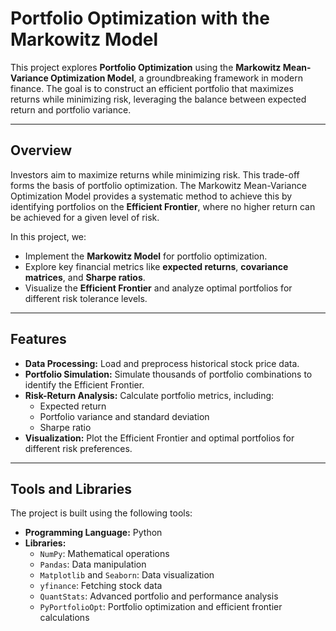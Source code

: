 # Portfolio Optimization with the Markowitz Model  

This project explores **Portfolio Optimization** using the **Markowitz Mean-Variance Optimization Model**, a groundbreaking framework in modern finance. The goal is to construct an efficient portfolio that maximizes returns while minimizing risk, leveraging the balance between expected return and portfolio variance.

---

## Overview  
Investors aim to maximize returns while minimizing risk. This trade-off forms the basis of portfolio optimization. The Markowitz Mean-Variance Optimization Model provides a systematic method to achieve this by identifying portfolios on the **Efficient Frontier**, where no higher return can be achieved for a given level of risk.

In this project, we:
- Implement the **Markowitz Model** for portfolio optimization.
- Explore key financial metrics like **expected returns**, **covariance matrices**, and **Sharpe ratios**.
- Visualize the **Efficient Frontier** and analyze optimal portfolios for different risk tolerance levels.

---

## Features  
- **Data Processing:** Load and preprocess historical stock price data.  
- **Portfolio Simulation:** Simulate thousands of portfolio combinations to identify the Efficient Frontier.  
- **Risk-Return Analysis:** Calculate portfolio metrics, including:
  - Expected return
  - Portfolio variance and standard deviation
  - Sharpe ratio  
- **Visualization:** Plot the Efficient Frontier and optimal portfolios for different risk preferences.  

---

## Tools and Libraries  
The project is built using the following tools:  
- **Programming Language:** Python  
- **Libraries:**  
  - `NumPy`: Mathematical operations  
  - `Pandas`: Data manipulation  
  - `Matplotlib` and `Seaborn`: Data visualization  
  - `yfinance`: Fetching stock data  
  - `QuantStats`: Advanced portfolio and performance analysis  
  - `PyPortfolioOpt`: Portfolio optimization and efficient frontier calculations  




  


